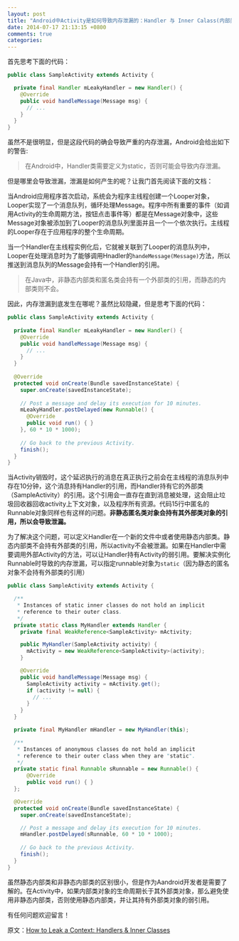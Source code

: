 ```yaml
---
layout: post
title: "Android中Activity是如何导致内存泄漏的：Handler 与 Inner Calass(内部类)"
date: 2014-07-17 21:13:15 +0800
comments: true
categories: 
---
```

首先思考下面的代码：

```java
public class SampleActivity extends Activity {

  private final Handler mLeakyHandler = new Handler() {
    @Override
    public void handleMessage(Message msg) {
      // ... 
    }
  }
}
```

虽然不是很明显，但是这段代码的确会导致严重的内存泄漏，Android会给出如下的警告:

>在Android中，Handler类需要定义为static，否则可能会导致内存泄漏。

但是哪里会导致泄漏，泄漏是如何产生的呢？让我门首先阅读下面的文档：


当Android应用程序首次启动，系统会为程序主线程创建一个Looper对象，Looper实现了一个消息队列，循环处理Message。程序中所有重要的事件（如调用Activity的生命周期方法，按钮点击事件等）都是在Message对象中，这些Message对象被添加到了Looper的消息队列里面并且一个一个依次执行。主线程的Looper存在于应用程序的整个生命周期。


当一个Handler在主线程实例化后，它就被关联到了Looper的消息队列中，Looper在处理消息时为了能够调用Hnadler的```handeMessage(Message)```方法，所以推送到消息队列的Message会持有一个Handler的引用。

>在Java中，非静态内部类和匿名类会持有一个外部类的引用，而静态的内部类则不会。

因此，内存泄漏到底发生在哪呢？虽然比较隐藏，但是思考下面的代码：

```java
public class SampleActivity extends Activity {
 
  private final Handler mLeakyHandler = new Handler() {
    @Override
    public void handleMessage(Message msg) {
      // ...
    }
  }
 
  @Override
  protected void onCreate(Bundle savedInstanceState) {
    super.onCreate(savedInstanceState);
 
    // Post a message and delay its execution for 10 minutes.
    mLeakyHandler.postDelayed(new Runnable() {
      @Override
      public void run() { }
    }, 60 * 10 * 1000);
 
    // Go back to the previous Activity.
    finish();
  }
}
```

当Activity销毁时，这个延迟执行的消息在真正执行之前会在主线程的消息队列中存在10分钟，这个消息持有Handler的引用，而Handler持有它的外部类（SampleActivity）的引用。这个引用会一直存在直到消息被处理，这会阻止垃圾回收器回收activity上下文对象，以及程序所有资源。代码15行中匿名的Runnable对象同样也有这样的问题。**非静态匿名类对象会持有其外部类对象的引用，所以会导致泄漏。**


为了解决这个问题，可以定义Handler在一个新的文件中或者使用静态内部类。静态内部类不会持有外部类的引用，所以activity不会被泄漏。如果在Handler中需要调用外部Activity的方法，可以让Handler持有Activity的弱引用。要解决实例化Runnable时导致的内存泄漏，可以指定runnable对象为```static```（因为静态的匿名对象不会持有外部类的引用）

```java
public class SampleActivity extends Activity {

  /**
   * Instances of static inner classes do not hold an implicit
   * reference to their outer class.
   */
  private static class MyHandler extends Handler {
    private final WeakReference<SampleActivity> mActivity;

    public MyHandler(SampleActivity activity) {
      mActivity = new WeakReference<SampleActivity>(activity);
    }

    @Override
    public void handleMessage(Message msg) {
      SampleActivity activity = mActivity.get();
      if (activity != null) {
        // ...
      }
    }
  }

  private final MyHandler mHandler = new MyHandler(this);

  /**
   * Instances of anonymous classes do not hold an implicit
   * reference to their outer class when they are "static".
   */
  private static final Runnable sRunnable = new Runnable() {
      @Override
      public void run() { }
  };

  @Override
  protected void onCreate(Bundle savedInstanceState) {
    super.onCreate(savedInstanceState);

    // Post a message and delay its execution for 10 minutes.
    mHandler.postDelayed(sRunnable, 60 * 10 * 1000);
    
    // Go back to the previous Activity.
    finish();
  }
}
```

虽然静态内部类和非静态内部类的区别很小，但是作为Aandroid开发者是需要了解的。在Activity中，如果内部类对象的生命周期长于其外部类对象，那么避免使用非静态内部类，否则使用静态内部类，并让其持有外部类对象的弱引用。

有任何问题欢迎留言！

原文：[How to Leak a Context: Handlers & Inner Classes](http://www.androiddesignpatterns.com/2013/01/inner-class-handler-memory-leak.html)